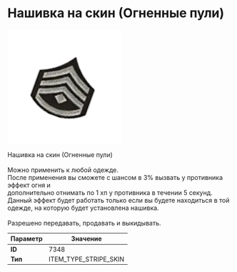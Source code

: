# Нашивка на скин (Огненные пули)

![Item Image](../img/7348.webp?raw=true)

Нашивка на скин (Огненные пули)<br><br>Можно применить к любой одежде.<br>После применения вы сможете  c шансом в 3% вызвать у противника эффект огня и<br>дополнительно отнимать по 1 хп у противника в течении 5 секунд.<br>Данный эффект будет работать только если вы будете находиться в той одежде, на которую будет установлена нашивка.<br><br>Разрешено передавать, продавать и выкидывать.


| Параметр | Значение |
|----------|----------|
| **ID** | 7348 |
| **Тип** | ITEM_TYPE_STRIPE_SKIN |

